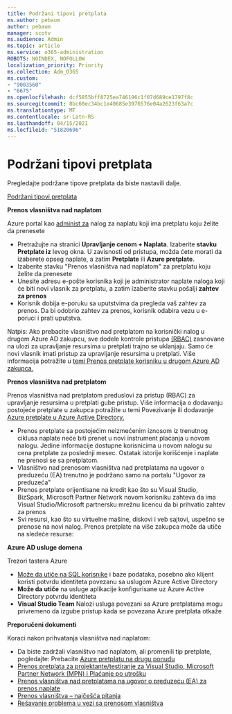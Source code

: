 ```yaml
---
title: Podržani tipovi pretplata
ms.author: pebaum
author: pebaum
manager: scotv
ms.audience: Admin
ms.topic: article
ms.service: o365-administration
ROBOTS: NOINDEX, NOFOLLOW
localization_priority: Priority
ms.collection: Adm_O365
ms.custom:
- "9003560"
- "6675"
ms.openlocfilehash: dcf5855bff8725ea746196c1f07d689ce1797f8c
ms.sourcegitcommit: 8bc60ec34bc1e40685e3976576e04a2623f63a7c
ms.translationtype: MT
ms.contentlocale: sr-Latn-RS
ms.lasthandoff: 04/15/2021
ms.locfileid: "51820696"
---
```

# <a name="supported-subscription-types"></a>Podržani tipovi pretplata

Pregledajte podržane tipove pretplata da biste nastavili dalje.

[Podržani tipovi pretplata](https://docs.microsoft.com/azure/billing/billing-subscription-transfer?WT.mc_id=Portal-Microsoft_Azure_Support#supported-subscription-types)

**Prenos vlasništva nad naplatom**

Azure portal kao [administ za](https://ms.portal.azure.com/) nalog za naplatu koji ima pretplatu koju želite da prenesete

- Pretražujte na stranici **Upravljanje cenom + Naplata**. Izaberite **stavku Pretplate iz** levog okna. U zavisnosti od pristupa, možda ćete morati da izaberete opseg naplate, a zatim **Pretplate** ili **Azure pretplate**.
- Izaberite stavku "Prenos vlasništva nad naplatom" za pretplatu koju želite da prenesete
- Unesite adresu e-pošte korisnika koji je administrator naplate naloga koji će biti novi vlasnik za pretplatu, a zatim izaberite stavku pošalji **zahtev za prenos**
- Korisnik dobija e-poruku sa uputstvima da pregleda vaš zahtev za prenos. Da bi odobrio zahtev za prenos, korisnik odabira vezu u e-poruci i prati uputstva.

Natpis: Ako prebacite vlasništvo nad pretplatom na korisnički nalog u drugom Azure AD zakupcu, sve dodele kontrole pristupa [(RBAC)](https://docs.microsoft.com/azure/role-based-access-control/overview?WT.mc_id=Portal-Microsoft_Azure_Support) zasnovane na ulozi za upravljanje resursima u pretplati trajno se uklanjaju. Samo će novi vlasnik imati pristup za upravljanje resursima u pretplati. Više informacija potražite u [temi Prenos pretplate korisniku u drugom Azure AD zakupca.](https://docs.microsoft.com/azure/active-directory/managed-identities-azure-resources/known-issues?WT.mc_id=Portal-Microsoft_Azure_Support)

**Prenos vlasništva nad pretplatom**

Prenos vlasništva nad pretplatom preduslovi za pristup (RBAC) za upravljanje resursima u pretplati gube pristup. Više informacija o dodavanju postojeće pretplate u zakupca potražite u temi Povezivanje ili dodavanje [Azure pretplate u Azure Active Directory.](https://docs.microsoft.com/azure/active-directory/fundamentals/active-directory-how-subscriptions-associated-directory?WT.mc_id=Portal-Microsoft_Azure_Support)

- Prenos pretplate sa postojećim neizmećenim iznosom iz trenutnog ciklusa naplate neće biti prenet u novi instrument plaćanja u novom nalogu. Jedine informacije dostupne korisnicima u novom nalogu su cena pretplate za poslednji mesec. Ostatak istorije korišćenje i naplate ne prenosi se sa pretplatom.
- Vlasništvo nad prenosom vlasništva nad pretplatama na ugovor o preduzeću (EA) trenutno je podržano samo na portalu "Ugovor za preduzeća"
- Prenos pretplate orijentisane na kredit kao što su Visual Studio, BizSpark, Microsoft Partner Network novom korisniku zahteva da ima Visual Studio/Microsoft partnersku mrežnu licencu da bi prihvatio zahtev za prenos
- Svi resursi, kao što su virtuelne mašine, diskovi i veb sajtovi, uspešno se prenose na novi nalog. Prenos pretplate na više zakupca može da utiče na sledeće resurse:

**Azure AD usluge domena**

Trezori tastera Azure

- [Može da utiče na SQL korisnike](https://docs.microsoft.com/azure/sql-database/sql-database-aad-authentication-configure?WT.mc_id=Portal-Microsoft_Azure_Support) i baze podataka, posebno ako klijent koristi potvrdu identiteta povezanu sa uslugom Azure Active Directory
- **Može da utiče** na usluge aplikacije konfigurisane uz Azure Active Directory potvrdu identiteta
- **Visual Studio Team** Nalozi usluga povezani sa Azure pretplatama mogu privremeno da izgube pristup kada se povezana Azure pretplata otkaže

**Preporučeni dokumenti**

Koraci nakon prihvatanja vlasništva nad naplatom:

- Da biste zadržali vlasništvo nad naplatom, ali promenili tip pretplate, pogledajte: Prebacite [Azure pretplatu na drugu ponudu](https://docs.microsoft.com/azure/billing/billing-how-to-switch-azure-offer?WT.mc_id=Portal-Microsoft_Azure_Support)
- [Prenos pretplata za projektante/testiranje za Visual Studio, Microsoft Partner Network (MPN) i Plaćanje po utrošku](https://docs.microsoft.com/azure/billing/billing-subscription-transfer?WT.mc_id=Portal-Microsoft_Azure_Support#transferring-visual-studio-microsoft-partner-network-mpn-and-pay-as-you-go-devtest-subscriptions)
- [Prenos vlasništva nad pretplatama na ugovor o preduzeću (EA) za prenos naplate](https://docs.microsoft.com/azure/billing/billing-subscription-transfer?WT.mc_id=Portal-Microsoft_Azure_Support#transfer-billing-ownership-of-enterprise-agreement-ea-subscriptions)
- [Prenos vlasništva – najčešća pitanja](https://docs.microsoft.com/azure/billing/billing-subscription-transfer?WT.mc_id=Portal-Microsoft_Azure_Support#frequently-asked-questions-faq-for-senders)
- [Rešavanje problema u vezi sa prenosom vlasništva](https://docs.microsoft.com/azure/billing/billing-subscription-transfer?WT.mc_id=Portal-Microsoft_Azure_Support#troubleshooting)